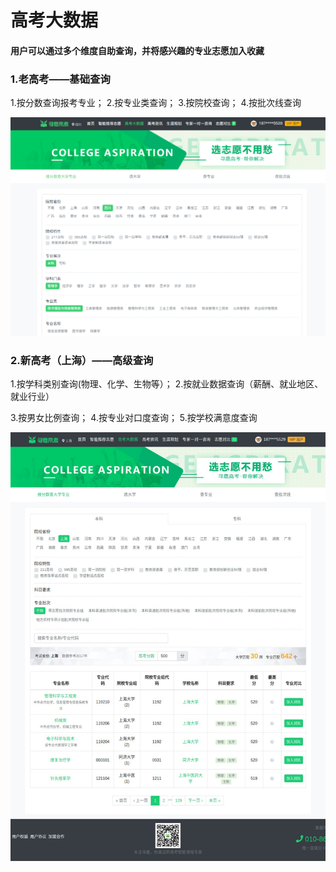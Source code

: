 # 高考大数据

#### 用户可以通过多个维度自助查询，并将感兴趣的专业志愿加入收藏

### 1.老高考——基础查询

1.按分数查询报考专业；  2.按专业类查询；  3.按院校查询；  4.按批次线查询

![](../.gitbook/assets/tim-jie-tu-20180530165018.png)

### 2.新高考（上海）——高级查询

1.按学科类别查询\(物理、化学、生物等）；  2.按就业数据查询（薪酬、就业地区、就业行业）

3.按男女比例查询；  4.按专业对口度查询；  5.按学校满意度查询

![](../.gitbook/assets/new-exam.jpg)

